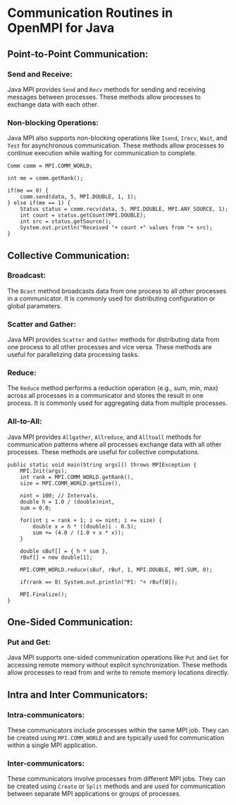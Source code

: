 # Communication Routines in OpenMPI for Java

## Point-to-Point Communication:

### Send and Receive:
Java MPI provides `Send` and `Recv` methods for sending and receiving messages between processes. These methods allow processes to exchange data with each other.

### Non-blocking Operations:
Java MPI also supports non-blocking operations like `Isend`, `Irecv`, `Wait`, and `Test` for asynchronous communication. These methods allow processes to continue execution while waiting for communication to complete.

```
Comm comm = MPI.COMM_WORLD;

int me = comm.getRank();

if(me == 0) {
    comm.send(data, 5, MPI.DOUBLE, 1, 1);
} else if(me == 1) {
    Status status = comm.recv(data, 5, MPI.DOUBLE, MPI.ANY_SOURCE, 1);
    int count = status.getCount(MPI.DOUBLE);
    int src = status.getSource();
    System.out.println("Received "+ count +" values from "+ src);
}
```

## Collective Communication:

### Broadcast:
The `Bcast` method broadcasts data from one process to all other processes in a communicator. It is commonly used for distributing configuration or global parameters.

### Scatter and Gather:
Java MPI provides `Scatter` and `Gather` methods for distributing data from one process to all other processes and vice versa. These methods are useful for parallelizing data processing tasks.

### Reduce:
The `Reduce` method performs a reduction operation (e.g., sum, min, max) across all processes in a communicator and stores the result in one process. It is commonly used for aggregating data from multiple processes.

### All-to-All:
Java MPI provides `Allgather`, `Allreduce`, and `Alltoall` methods for communication patterns where all processes exchange data with all other processes. These methods are useful for collective computations.

```
public static void main(String args[]) throws MPIException {
    MPI.Init(args);
    int rank = MPI.COMM_WORLD.getRank(),
    size = MPI.COMM_WORLD.getSize(),

    nint = 100; // Intervals.
    double h = 1.0 / (double)nint,
    sum = 0.0;
    
    for(int i = rank + 1; i <= nint; i += size) {
        double x = h * ((double)i - 0.5);
        sum += (4.0 / (1.0 + x * x));
    }
    
    double sBuf[] = { h * sum },
    rBuf[] = new double[1];
    
    MPI.COMM_WORLD.reduce(sBuf, rBuf, 1, MPI.DOUBLE, MPI.SUM, 0);
    
    if(rank == 0) System.out.println("PI: "+ rBuf[0]);
    
    MPI.Finalize();
}
```

## One-Sided Communication:

### Put and Get:
Java MPI supports one-sided communication operations like `Put` and `Get` for accessing remote memory without explicit synchronization. These methods allow processes to read from and write to remote memory locations directly.

## Intra and Inter Communicators:

### Intra-communicators:
These communicators include processes within the same MPI job. They can be created using `MPI.COMM_WORLD` and are typically used for communication within a single MPI application.

### Inter-communicators:
These communicators involve processes from different MPI jobs. They can be created using `Create` or `Split` methods and are used for communication between separate MPI applications or groups of processes.

